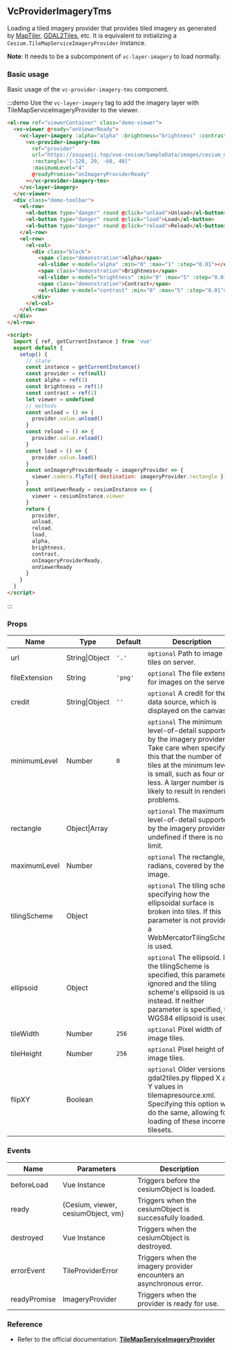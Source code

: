## VcProviderImageryTms

Loading a tiled imagery provider that provides tiled imagery as generated by [MapTiler](https://www.maptiler.com), [GDAL2Tiles](http://www.klokan.cz/projects/gdal2tiles/), etc. It is equivalent to initializing a `Cesium.TileMapServiceImageryProvider` instance.

**Note**: It needs to be a subcomponent of `vc-layer-imagery` to load normally.

### Basic usage

Basic usage of the `vc-provider-imagery-tms` component.

:::demo Use the `vc-layer-imagery` tag to add the imagery layer with TileMapServiceImageryProvider to the viewer.

```html
<el-row ref="viewerContainer" class="demo-viewer">
  <vc-viewer @ready="onViewerReady">
    <vc-layer-imagery :alpha="alpha" :brightness="brightness" :contrast="contrast">
      <vc-provider-imagery-tms
        ref="provider"
        url="https://zouyaoji.top/vue-cesium/SampleData/images/cesium_maptiler/Cesium_Logo_Color"
        :rectangle="[-120, 20, -60, 40]"
        :maximumLevel="4"
        @readyPromise="onImageryProviderReady"
      ></vc-provider-imagery-tms>
    </vc-layer-imagery>
  </vc-viewer>
  <div class="demo-toolbar">
    <el-row>
      <el-button type="danger" round @click="unload">Unload</el-button>
      <el-button type="danger" round @click="load">Load</el-button>
      <el-button type="danger" round @click="reload">Reload</el-button>
    </el-row>
    <el-row>
      <el-col>
        <div class="block">
          <span class="demonstration">Alpha</span>
          <el-slider v-model="alpha" :min="0" :max="1" :step="0.01"></el-slider>
          <span class="demonstration">Brightness</span>
          <el-slider v-model="brightness" :min="0" :max="5" :step="0.01"></el-slider>
          <span class="demonstration">Contrast</span>
          <el-slider v-model="contrast" :min="0" :max="5" :step="0.01"></el-slider>
        </div>
      </el-col>
    </el-row>
  </div>
</el-row>

<script>
  import { ref, getCurrentInstance } from 'vue'
  export default {
    setup() {
      // state
      const instance = getCurrentInstance()
      const provider = ref(null)
      const alpha = ref(1)
      const brightness = ref(1)
      const contrast = ref(1)
      let viewer = undefined
      // methods
      const unload = () => {
        provider.value.unload()
      }
      const reload = () => {
        provider.value.reload()
      }
      const load = () => {
        provider.value.load()
      }
      const onImageryProviderReady = imageryProvider => {
        viewer.camera.flyTo({ destination: imageryProvider.rectangle })
      }
      const onViewerReady = cesiumInstance => {
        viewer = cesiumInstance.viewer
      }
      return {
        provider,
        unload,
        reload,
        load,
        alpha,
        brightness,
        contrast,
        onImageryProviderReady,
        onViewerReady
      }
    }
  }
</script>
```

:::

### Props

<!-- prettier-ignore -->
| Name | Type | Default | Description |
| ---- | ---- | ------- | ----------- |
| url | String\|Object | `'.'` | `optional` Path to image tiles on server. |
| fileExtension | String | `'png'` | `optional` The file extension for images on the server. |
| credit | String\|Object | `''` | `optional` A credit for the data source, which is displayed on the canvas. |
| minimumLevel | Number | `0` | `optional` The minimum level-of-detail supported by the imagery provider. Take care when specifying this that the number of tiles at the minimum level is small, such as four or less. A larger number is likely to result in rendering problems. |
| rectangle | Object\|Array | | `optional` The maximum level-of-detail supported by the imagery provider, or undefined if there is no limit. |
| maximumLevel | Number | | `optional` The rectangle, in radians, covered by the image. |
| tilingScheme | Object | | `optional` The tiling scheme specifying how the ellipsoidal surface is broken into tiles. If this parameter is not provided, a WebMercatorTilingScheme is used. |
| ellipsoid | Object | | `optional` The ellipsoid. If the tilingScheme is specified, this parameter is ignored and the tiling scheme's ellipsoid is used instead. If neither parameter is specified, the WGS84 ellipsoid is used. |
| tileWidth | Number | `256` | `optional` Pixel width of image tiles. |
| tileHeight | Number | `256` | `optional` Pixel height of image tiles.|
| flipXY | Boolean | | `optional` Older versions of gdal2tiles.py flipped X and Y values in tilemapresource.xml. Specifying this option will do the same, allowing for loading of these incorrect tilesets. |

### Events

| Name         | Parameters                         | Description                                                          |
| ------------ | ---------------------------------- | -------------------------------------------------------------------- |
| beforeLoad   | Vue Instance                       | Triggers before the cesiumObject is loaded.                          |
| ready        | {Cesium, viewer, cesiumObject, vm} | Triggers when the cesiumObject is successfully loaded.               |
| destroyed    | Vue Instance                       | Triggers when the cesiumObject is destroyed.                         |
| errorEvent   | TileProviderError                  | Triggers when the imagery provider encounters an asynchronous error. |
| readyPromise | ImageryProvider                    | Triggers when the provider is ready for use.                         |

### Reference

- Refer to the official documentation: **[TileMapServiceImageryProvider](https://cesium.com/docs/cesiumjs-ref-doc/TileMapServiceImageryProvider.html)**
